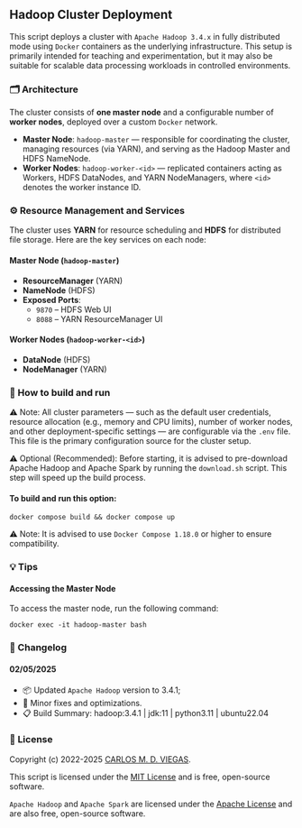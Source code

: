 ## Hadoop Cluster Deployment

This script deploys a cluster with `Apache Hadoop 3.4.x` in fully distributed mode using `Docker` containers as the underlying infrastructure. This setup is primarily intended for teaching and experimentation, but it may also be suitable for scalable data processing workloads in controlled environments.

### 🗂️ Architecture

The cluster consists of **one master node** and a configurable number of **worker nodes**, deployed over a custom `Docker` network.

- **Master Node**: `hadoop-master` — responsible for coordinating the cluster, managing resources (via YARN), and serving as the Hadoop Master and HDFS NameNode.
- **Worker Nodes**: `hadoop-worker-<id>` — replicated containers acting as Workers, HDFS DataNodes, and YARN NodeManagers, where `<id>` denotes the worker instance ID.

### ⚙️ Resource Management and Services

The cluster uses **YARN** for resource scheduling and **HDFS** for distributed file storage. Here are the key services on each node:

#### Master Node (`hadoop-master`)

- **ResourceManager** (YARN)
- **NameNode** (HDFS)
- **Exposed Ports**:
  - `9870` – HDFS Web UI
  - `8088` – YARN ResourceManager UI

#### Worker Nodes (`hadoop-worker-<id>`)

- **DataNode** (HDFS)
- **NodeManager** (YARN)


### :rocket: How to build and run

⚠️ Note: All cluster parameters — such as the default user credentials, resource allocation (e.g., memory and CPU limits), number of worker nodes, and other deployment-specific settings — are configurable via the `.env` file. This file is the primary configuration source for the cluster setup.

⚠️ Optional (Recommended): Before starting, it is advised to pre-download Apache Hadoop and Apache Spark by running the `download.sh` script. This step will speed up the build process.

#### To build and run this option:
```
docker compose build && docker compose up 
```

⚠️ Note: It is advised to use `Docker Compose 1.18.0` or higher to ensure compatibility.

### :bulb: Tips

#### Accessing the Master Node

To access the master node, run the following command:
```
docker exec -it hadoop-master bash
```

### :memo: Changelog

#### 02/05/2025
- :package: Updated `Apache Hadoop` version to 3.4.1;
- :wrench: Minor fixes and optimizations.
- :clipboard: Build Summary: hadoop:3.4.1 | jdk:11 | python3.11 | ubuntu22.04


### :page_facing_up: License

Copyright (c) 2022-2025 [CARLOS M. D. VIEGAS](https://github.com/cmdviegas).

This script is licensed under the [MIT License](https://github.com/cmdviegas/docker-hadoop-cluster/blob/master/LICENSE) and is free, open-source software.

`Apache Hadoop` and `Apache Spark` are licensed under the [Apache License](https://github.com/cmdviegas/docker-hadoop-cluster/blob/master/LICENSE.apache) and are also free, open-source software.
